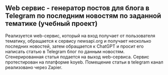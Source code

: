 ## Web сервис - генератор постов для блога в Telegram по последним новостям по заданной тематике (учебный проект)

Реализуется web-сервис, который на вход получает от пользователя тематику, обращается к сервису newsapi.org и получает несколько последних новостей, затем обращается к ChatGPT и просит его написать статью в Telegram блог по данным новостям. Сгенерированная статья подается на выход web-сервиса. Сервис протестирован на платформе koyeb. Помещение статьи в telegram канал реализовано через Zapier.
